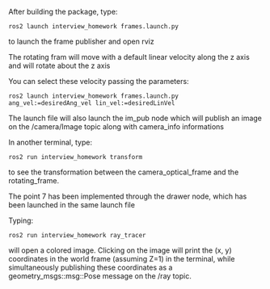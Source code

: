 
After building the package, type:
```
ros2 launch interview_homework frames.launch.py 
```
to launch the frame publisher and open rviz

The rotating fram will move with a default linear velocity along the z axis and will rotate about the z axis

You can select these velocity passing the parameters:
```
ros2 launch interview_homework frames.launch.py ang_vel:=desiredAng_vel lin_vel:=desiredLinVel
```
The launch file will also launch the im_pub node which will publish an image on the /camera/Image topic along with camera_info informations

In another terminal, type:
```
ros2 run interview_homework transform
```
to see the transformation between the camera_optical_frame and the rotating_frame.

The point 7 has been implemented through the drawer node, which has been launched in the same launch file


Typing:
```
ros2 run interview_homework ray_tracer 
```

will open a colored image. Clicking on the image will print the (x, y) coordinates in the world frame (assuming Z=1) in the terminal, while simultaneously publishing these coordinates as a geometry_msgs::msg::Pose message on the /ray topic.